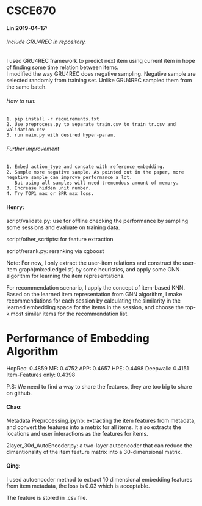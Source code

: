 # CSCE670
#### Lin 2019-04-17:  

###### Include GRU4REC in repository.   
I used GRU4REC framework to predict next item using current item in hope of
finding some time relation between items.   
I modified the way GRU4REC does negative sampling. Negative sample are selected
randomly from training set. Unlike GRU4REC sampled them from the same batch. 

###### How to run:
    1. pip install -r requirements.txt
    2. Use preprocess.py to separate train.csv to train_tr.csv and validation.csv
    3. run main.py with desired hyper-param.

###### Further Improvement
    1. Embed action_type and concate with reference embedding.
    2. Sample more negative sample. As pointed out in the paper, more negative sample can improve performance a lot.
       But using all samples will need tremendous amount of memory.
    3. Increase hidden unit number.
    4. Try TOP1 max or BPR max loss.

#### Henry:

script/validate.py: use for offline checking the performance by sampling some sessions and evaluate on training data.

script/other_scrtipts: for feature extraction

script/rerank.py: reranking via xgboost

Note: For now, I only extract the user-item relations and construct the user-item graph(mixed.edgelist) by some heuristics, and apply some GNN algorithm for learning the item representations.

For recommendation scenario, I apply the concept of item-based KNN. 
Based on the learned item representation from GNN algorithm, 
I make recommendations for each session  by calculating the similarity
in the learned embedding space for the items in the session, and choose the top-k
most similar items for the recommendation list.

# Performance of Embedding Algorithm
HopRec: 0.4859
MF: 0.4752
APP: 0.4657
HPE: 0.4498
Deepwalk: 0.4151
Item-Features only: 0.4398


P.S: We need to find a way to share the features, they are too big to share on github.

#### Chao:

Metadata Preprocessing.ipynb: extracting the item features from metadata, and convert the features into a metrix for all items. It also extracts the locations and user interactions as the features for items. 

2layer_30d_AutoEncoder.py: a two-layer autoencoder that can reduce the dimentionality of the item feature matrix into a 30-dimensional matrix.

#### Qing:
I used autoencoder method to extract 10 dimensional embedding features from item metadata, the loss is 0.03 which is acceptable.

The feature is stored in .csv file.
